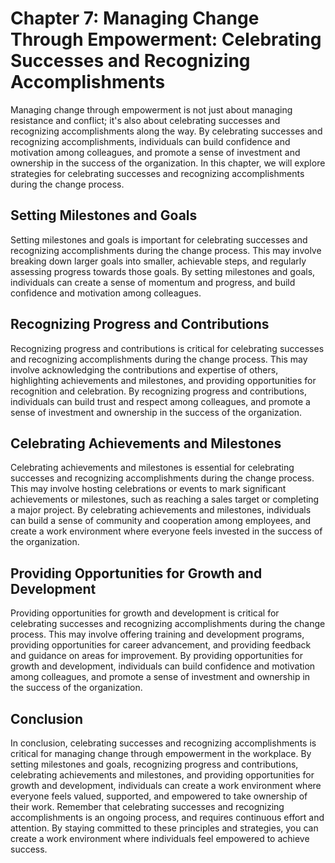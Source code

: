 Chapter 7: Managing Change Through Empowerment: Celebrating Successes and Recognizing Accomplishments
=====================================================================================================

Managing change through empowerment is not just about managing resistance and conflict; it's also about celebrating successes and recognizing accomplishments along the way. By celebrating successes and recognizing accomplishments, individuals can build confidence and motivation among colleagues, and promote a sense of investment and ownership in the success of the organization. In this chapter, we will explore strategies for celebrating successes and recognizing accomplishments during the change process.

Setting Milestones and Goals
----------------------------

Setting milestones and goals is important for celebrating successes and recognizing accomplishments during the change process. This may involve breaking down larger goals into smaller, achievable steps, and regularly assessing progress towards those goals. By setting milestones and goals, individuals can create a sense of momentum and progress, and build confidence and motivation among colleagues.

Recognizing Progress and Contributions
--------------------------------------

Recognizing progress and contributions is critical for celebrating successes and recognizing accomplishments during the change process. This may involve acknowledging the contributions and expertise of others, highlighting achievements and milestones, and providing opportunities for recognition and celebration. By recognizing progress and contributions, individuals can build trust and respect among colleagues, and promote a sense of investment and ownership in the success of the organization.

Celebrating Achievements and Milestones
---------------------------------------

Celebrating achievements and milestones is essential for celebrating successes and recognizing accomplishments during the change process. This may involve hosting celebrations or events to mark significant achievements or milestones, such as reaching a sales target or completing a major project. By celebrating achievements and milestones, individuals can build a sense of community and cooperation among employees, and create a work environment where everyone feels invested in the success of the organization.

Providing Opportunities for Growth and Development
--------------------------------------------------

Providing opportunities for growth and development is critical for celebrating successes and recognizing accomplishments during the change process. This may involve offering training and development programs, providing opportunities for career advancement, and providing feedback and guidance on areas for improvement. By providing opportunities for growth and development, individuals can build confidence and motivation among colleagues, and promote a sense of investment and ownership in the success of the organization.

Conclusion
----------

In conclusion, celebrating successes and recognizing accomplishments is critical for managing change through empowerment in the workplace. By setting milestones and goals, recognizing progress and contributions, celebrating achievements and milestones, and providing opportunities for growth and development, individuals can create a work environment where everyone feels valued, supported, and empowered to take ownership of their work. Remember that celebrating successes and recognizing accomplishments is an ongoing process, and requires continuous effort and attention. By staying committed to these principles and strategies, you can create a work environment where individuals feel empowered to achieve success.


